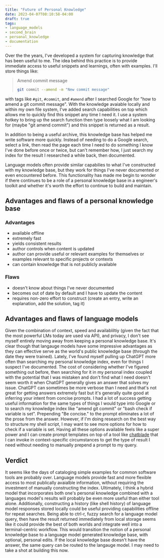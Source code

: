 ```yaml
---
title: "Future of Personal Knowledge"
date: 2023-04-07T08:10:58-04:00
draft: true
tags:
- language_models
- second_brain
- personal_knowledge
- documentation
---
```


Over the the years, I've developed a system for capturing knowledge that has been useful to me.
The idea behind this practice is to provide immediate access to useful snippets and learnings, often with examples.
I'll store things like:

> Amend commit message
>
> ```sh
> git commit --amend -m "New commit message"
> ```

with tags like `#git`, `#commit`, and `#amend` after I searched Google for "how to amend a git commit message".
With the knowledge avaiable locally and within my own file system, I've added search capabilities on top which allows me to quickly find this snippet any time I need it.
I use a system hotkey to bring up the search function then type loosely what I am looking for (maybe "git amend commit") and this snippet is returned as a result.

In addition to being a useful archive, this knowledge base has helped me write software more quickly. Instead of needing to do a Google search, select a link, then read the page each time I need to do something I know I've done before once or twice, but can't remember how, I just search my index for the result I researched a while back, then documented.

Language models often provide similar capabilies to what I've constructed with my knowledge base, but they work for things I've never documented or even encountered before.
This functionality has made me begin to wonder if there continues to be a role of a personal knowledge base in a engineer's toolkit and whether it's worth the effort to continue to build and maintain.

## Advantages and flaws of a personal knowledge base

### Advantages

- available offline
- extremely fast
- yields consistent results
- author controls when content is updated
- author can provide useful or relevant examples for themselves or examples relevant to specific projects or contexts
- can contain knowledge that is not publicly available

### Flaws

- doesn't know about things I've never documented
- becomes out of date by default and I have to update the content
- requires non-zero effort to construct (create an entry, write an explanation, add the solution, tag it)

## Advantages and flaws of language models

Given the combination of context, speed and availabliltiy (given the fact that the most powerful LMs today are used via API), and privacy, I don't see myself entirely moving away from keeping a personal knowledge base.
It's clear though that langauge models have some impressive advantages as they can effective serve as the world's public knowledge base (through the date they were trained).
Lately, I've found myself pulling up ChatGPT more often than searching my personal knowledge index, even for things I suspect I've documented.
The cost of considering whether I've figured something out before, then searching for it in my personal index coupled with the potential that I was mistaken and don't find what I need doesn't seem worth it when ChatGPT generally gives an answer that solves my issue.
ChatGPT can sometimes be more verbose than I need and that's not great for getting answers extremely fast but it's generally quite good at inferring your intent from concise prompts.
I had a lot of success getting useful information for the same types of things I would type into Google or to search my knowledge index like "amend git commit" or "bash check if variable is set".
Prepending "Be concise." to the prompt eliminates a lot of the prose from the answer.
However, if I'm doing research on the best way to structure my shell script, I may want to see more options for how to check if a variable is set.
Having all these options available feels like a super power and I can create prompt templates on top of a tool like [chatblade](https://github.com/npiv/chatblade) that I can invoke in context-specific circumstances to get the type of result I need without needing to manually prepend a prompt to my query.

## Verdict

It seems like the days of cataloging simple examples for common software tools are probably over.
Language models provide fast and more flexible access to most publically avaialble information, without requiring the investment of manually constructing the index.
Ultimately, I think a hybrid model that incorporates both one's personal knowledge combined with a languages model's results will probably be even more useful than either tool alone.
Additionally, constructing a history (like shell history) of language model responses stored locally could be useful providing capabilities offline for repeat searches.
Being able to ctrl-r, fuzzy search for a language model query, then have the result returned immediately from local storage seems like it could provide the best of both worlds and integrate well into a terminal-centric workflow.
This would transition the notion of a personal knowledge base to a language model generated knowledge base, with optional, personal edits.
If the local knowledge base doesn't have the answer, the same query can be routed to the langauge model.
I may need to take a shot at building this now.
